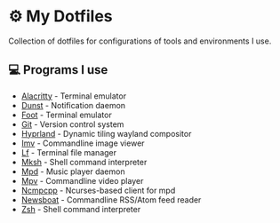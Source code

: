 # ⚙️ My Dotfiles

Collection of dotfiles for configurations of tools and environments I use.

## 💻 Programs I use

- [Alacritty](https://github.com/alacritty/alacritty) - Terminal emulator
- [Dunst](https://github.com/dunst-project/dunst) - Notification daemon
- [Foot](https://codeberg.org/dnkl/foot) - Terminal emulator
- [Git](https://github.com/git/git) - Version control system
- [Hyprland](https://github.com/hyprwm/Hyprland) - Dynamic tiling wayland compositor
- [Imv](https://sr.ht/~exec64/imv) - Commandline image viewer
- [Lf](https://github.com/gokcehan/lf) - Terminal file manager
- [Mksh](https://github.com/MirBSD/mksh) - Shell command interpreter
- [Mpd](https://github.com/MusicPlayerDaemon/MPD) - Music player daemon
- [Mpv](https://github.com/mpv-player/mpv) - Commandline video player
- [Ncmpcpp](https://github.com/ncmpcpp/ncmpcpp) - Ncurses-based client for mpd
- [Newsboat](https://github.com/newsboat/newsboat) - Commandline RSS/Atom feed reader
- [Zsh](https://sourceforge.net/p/zsh/code/ci/master/tree) - Shell command interpreter
